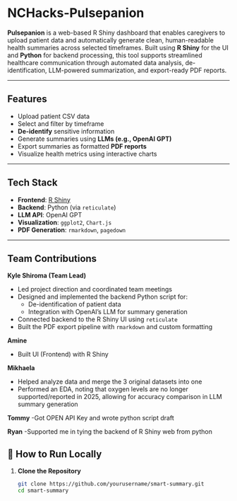 # NCHacks-Pulsepanion

**Pulsepanion** is a web-based R Shiny dashboard that enables caregivers to upload patient data and automatically generate clean, human-readable health summaries across selected timeframes. Built using **R Shiny** for the UI and **Python** for backend processing, this tool supports streamlined healthcare communication through automated data analysis, de-identification, LLM-powered summarization, and export-ready PDF reports.

---

## Features

- Upload patient CSV data
- Select and filter by timeframe 
- **De-identify** sensitive information
- Generate summaries using **LLMs (e.g., OpenAI GPT)**
- Export summaries as formatted **PDF reports**
- Visualize health metrics using interactive charts

---

## Tech Stack

- **Frontend**: [R Shiny](https://shiny.posit.co/)
- **Backend**: Python (via `reticulate`)
- **LLM API**: OpenAI GPT
- **Visualization**: `ggplot2`, `Chart.js`
- **PDF Generation**: `rmarkdown`, `pagedown`

---

## Team Contributions

**Kyle Shiroma (Team Lead)**  
- Led project direction and coordinated team meetings  
- Designed and implemented the backend Python script for:  
  - De-identification of patient data  
  - Integration with OpenAI’s LLM for summary generation  
- Connected backend to the R Shiny UI using `reticulate`  
- Built the PDF export pipeline with `rmarkdown` and custom formatting

**Amine**
- Built UI (Frontend) with R Shiny

**Mikhaela**
- Helped analyze data and merge the 3 original datasets into one
- Performed an EDA, noting that oxygen levels are no longer supported/reported in 2025, allowing for accuracy comparison in LLM summary generation

**Tommy**
-Got OPEN API Key and wrote python script draft

**Ryan** 
-Supported me in tying the backend of R Shiny web from python 

## 📂 How to Run Locally

1. **Clone the Repository**
   ```bash
   git clone https://github.com/yourusername/smart-summary.git
   cd smart-summary

